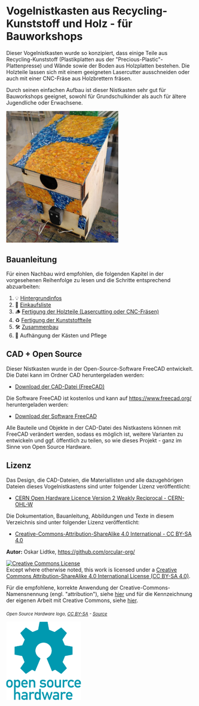 # Vogelnistkasten aus Recycling-Kunststoff und Holz - für Bauworkshops

Dieser Vogelnistkasten wurde so konzipiert, dass einige Teile aus Recycling-Kunststoff (Plastikplatten aus der "Precious-Plastic"-Plattenpresse) und Wände sowie der Boden aus Holzplatten bestehen. Die Holzteile lassen sich mit einem geeigneten Lasercutter ausschneiden oder auch mit einer CNC-Fräse aus Holzbrettern fräsen.

Durch seinen einfachen Aufbau ist dieser Nistkasten sehr gut für Bauworkshops geeignet, sowohl für Grundschulkinder als auch für ältere Jugendliche oder Erwachsene.

<img width="300" src="Documentation/Nistkasten_Titelbild.jpg">

## Bauanleitung

Für einen Nachbau wird empfohlen, die folgenden Kapitel in der vorgesehenen Reihenfolge zu lesen und die Schritte entsprechend abzuarbeiten:

1. 💡 [Hintergrundinfos](Documentation/Hintergrundinfos/Hintergrundinfos.md)
2. 🛒 [Einkaufsliste](Documentation/Einkaufsliste/Einkaufsliste.md)
3. 🪵 [Fertigung der Holzteile (Lasercutting oder CNC-Fräsen)](Documentation/Fertigung_der_Holzteile/Fertigung_der_Holzteile.md)
4. ♻️ [Fertigung der Kunststoffteile](Documentation/Fertigung_der_Kunststoffteile/Fertigung_der_Kunststoffteile.md)
5. 🛠️ [Zusammenbau](Documentation/Documentation.md)
6. 🐣 Aufhängung der Kästen und Pflege

## CAD + Open Source

Dieser Nistkasten wurde in der Open-Source-Software FreeCAD entwickelt. Die Datei kann im Ordner CAD heruntergeladen werden:

- [Download der CAD-Datei (FreeCAD)](CAD)

Die Software FreeCAD ist kostenlos und kann auf https://www.freecad.org/ heruntergeladen werden:

- [Download der Software FreeCAD](https://www.freecad.org/)

Alle Bauteile und Objekte in der CAD-Datei des Nistkastens können mit FreeCAD verändert werden, sodass es möglich ist, weitere Varianten zu entwickeln und ggf. öffentlich zu teilen, so wie dieses Projekt - ganz im Sinne von Open Source Hardware.

## Lizenz

Das Design, die CAD-Dateien, die Materiallisten und alle dazugehörigen Dateien dieses Vogelnistkastens sind unter folgender Lizenz veröffentlicht:

- [CERN Open Hardware Licence Version 2 Weakly Reciprocal - CERN-OHL-W](https://cern-ohl.web.cern.ch/)

Die Dokumentation, Bauanleitung, Abbildungen und Texte in diesem Verzeichnis sind unter folgender Lizenz veröffentlicht:

- [Creative-Commons-Attribution-ShareAlike 4.0 International - CC BY-SA 4.0](http://creativecommons.org/licenses/by-sa/4.0/)

**Autor:** Oskar Lidtke, https://github.com/orcular-org/

<a rel="license" href="http://creativecommons.org/licenses/by-sa/4.0/"><img alt="Creative Commons License" style="border-width:0" src="https://i.creativecommons.org/l/by-sa/4.0/88x31.png" /></a><br />Except where otherwise noted, this work is licensed under a <a rel="license" href="http://creativecommons.org/licenses/by-sa/4.0/">Creative Commons Attribution-ShareAlike 4.0 International License (CC BY-SA 4.0)</a>.

Für die empfohlene, korrekte Anwendung der Creative-Commons-Namensnennung (engl. "attribution"), siehe [hier](https://wiki.creativecommons.org/wiki/Best_practices_for_attribution) und für die Kennzeichnung der eigenen Arbeit mit Creative Commons, siehe [hier](https://wiki.creativecommons.org/wiki/Marking_your_work_with_a_CC_license).

<p align="left">
<i> <sub> Open Source Hardware logo, <a href="https://creativecommons.org/licenses/by-sa/4.0/">CC BY-SA</a> - <a href="https://www.oshwa.org/open-source-hardware-logo/">Source</a> </sub></i>
</p>

<img width="200" src="Documentation/oshw-logo.svg">
